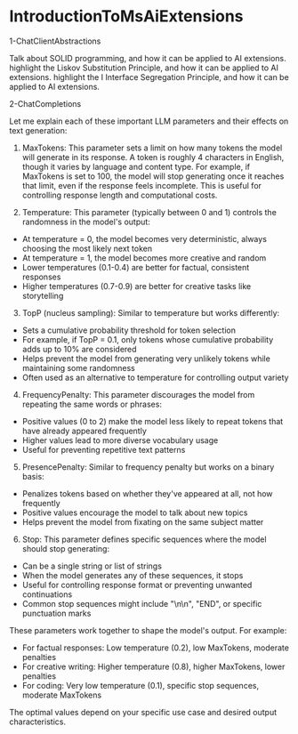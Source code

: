 
# IntroductionToMsAiExtensions

1-ChatClientAbstractions

Talk about SOLID programming, and how it can be applied to AI extensions.
highlight the Liskov Substitution Principle, and how it can be applied to AI extensions.
highlight the I Interface Segregation Principle, and how it can be applied to AI extensions.

2-ChatCompletions

Let me explain each of these important LLM parameters and their effects on text generation:

1. MaxTokens: This parameter sets a limit on how many tokens the model will generate in its response. A token is roughly 4 characters in English, though it varies by language and content type. For example, if MaxTokens is set to 100, the model will stop generating once it reaches that limit, even if the response feels incomplete. This is useful for controlling response length and computational costs.

2. Temperature: This parameter (typically between 0 and 1) controls the randomness in the model's output:
- At temperature = 0, the model becomes very deterministic, always choosing the most likely next token
- At temperature = 1, the model becomes more creative and random
- Lower temperatures (0.1-0.4) are better for factual, consistent responses
- Higher temperatures (0.7-0.9) are better for creative tasks like storytelling

3. TopP (nucleus sampling): Similar to temperature but works differently:
- Sets a cumulative probability threshold for token selection
- For example, if TopP = 0.1, only tokens whose cumulative probability adds up to 10% are considered
- Helps prevent the model from generating very unlikely tokens while maintaining some randomness
- Often used as an alternative to temperature for controlling output variety

4. FrequencyPenalty: This parameter discourages the model from repeating the same words or phrases:
- Positive values (0 to 2) make the model less likely to repeat tokens that have already appeared frequently
- Higher values lead to more diverse vocabulary usage
- Useful for preventing repetitive text patterns

5. PresencePenalty: Similar to frequency penalty but works on a binary basis:
- Penalizes tokens based on whether they've appeared at all, not how frequently
- Positive values encourage the model to talk about new topics
- Helps prevent the model from fixating on the same subject matter

6. Stop: This parameter defines specific sequences where the model should stop generating:
- Can be a single string or list of strings
- When the model generates any of these sequences, it stops
- Useful for controlling response format or preventing unwanted continuations
- Common stop sequences might include "\n\n", "END", or specific punctuation marks

These parameters work together to shape the model's output. For example:
- For factual responses: Low temperature (0.2), low MaxTokens, moderate penalties
- For creative writing: Higher temperature (0.8), higher MaxTokens, lower penalties
- For coding: Very low temperature (0.1), specific stop sequences, moderate MaxTokens

The optimal values depend on your specific use case and desired output characteristics.